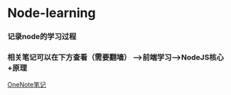 # Node-learning
### 记录node的学习过程
### 相关笔记可以在下方查看（需要翻墙）  -->前端学习-->NodeJS核心+原理
[OneNote笔记](https://1drv.ms/u/s!AsRmC2wcOgkJgXkLnjhnEKVvR9x1)
